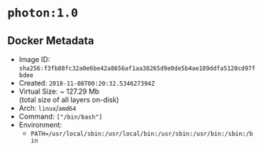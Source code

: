 # `photon:1.0`

## Docker Metadata

- Image ID: `sha256:f3fb88fc32a0e6be42a8656af1aa38265d9e0de5b4ae189ddfa5120cd97fbdee`
- Created: `2018-11-08T00:20:32.534627394Z`
- Virtual Size: ~ 127.29 Mb  
  (total size of all layers on-disk)
- Arch: `linux`/`amd64`
- Command: `["/bin/bash"]`
- Environment:
  - `PATH=/usr/local/sbin:/usr/local/bin:/usr/sbin:/usr/bin:/sbin:/bin`
